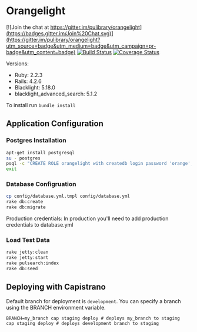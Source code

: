 # Orangelight

[![Join the chat at https://gitter.im/pulibrary/orangelight](https://badges.gitter.im/Join%20Chat.svg)](https://gitter.im/pulibrary/orangelight?utm_source=badge&utm_medium=badge&utm_campaign=pr-badge&utm_content=badge)
[![Build Status](https://travis-ci.org/pulibrary/orangelight.png?branch=development)](https://travis-ci.org/pulibrary/orangelight)
[![Coverage Status](https://coveralls.io/repos/pulibrary/orangelight/badge.png?branch=development)](https://coveralls.io/r/pulibrary/orangelight)



Versions:

* Ruby: 2.2.3
* Rails: 4.2.6
* Blacklight: 5.18.0
* blacklight_advanced_search: 5.1.2

To install run `bundle install`

Application Configuration
------------------
### Postgres Installation
```bash
apt-get install postgresql
su - postgres
psql -c "CREATE ROLE orangelight with createdb login password 'orange';" 
exit
```

### Database Configruation
```bash
cp config/database.yml.tmpl config/database.yml
rake db:create
rake db:migrate
```
Production credentials: In production you'll need to add production 
credentials to database.yml

### Load Test Data
```bash
rake jetty:clean
rake jetty:start
rake pulsearch:index
rake db:seed
```

Deploying with Capistrano
------------------
Default branch for deployment is `development`. You can specify a branch using the BRANCH environment variable.
```
BRANCH=my_branch cap staging deploy # deploys my_branch to staging
cap staging deploy # deploys development branch to staging
```